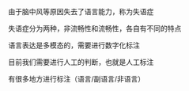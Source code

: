 由于脑中风等原因失去了语言能力，称为失语症

  

失语症分为两种，非流畅性和流畅性，各自有不同的特点

  

语言表达是多模态的，需要进行数字化标注

目前我们需要进行人工的判断，也就是人工标注

有很多地方进行标注（语言/副语言/非语言）